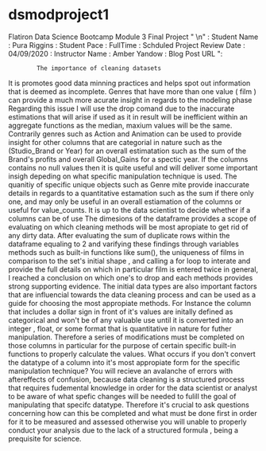 # dsmodproject1
Flatiron Data Science Bootcamp Module 3 Final Project " \n"
: Student Name : Pura Riggins 
: Student Pace : FullTime
: Schduled Project Review Date : 04/09/2020
: Instructor Name : Amber Yandow 
: Blog Post URL ":







			The importance of cleaning datasets
It is promotes good data minning practices and helps spot out information that is deemed as incomplete. Genres that have more than one value ( film ) can provide a much more acurate insight in regards to the modeling phase Regarding this issue I will use the drop comand due to the inaccurate estimations that will arise if used as it in result will be inefficient within an aggregate functions as the median, maxium values will be the same. Contrarily genres such as Action and Animation can be used to provide insight for other columns that are categorial in nature such as the (Studio_Brand or Year) for an overall estimatation such as the sum of the Brand's profits and overall Global_Gains for a spectic year. If the columns contains no null values then it is quite useful and will deliver some important insigh depeding on what specific manipulation technique is used. The quanitiy of specific unique objects such as Genre mite provide inaccurate details in regards to a quantitative estamation such as the sum if there only one, and may only be useful in an overall estiamation of the columns or useful for value_counts. It is up to the data scientist to decide whether if a columns can be of use The dimesions of the dataframe provides a scope of evaluating on which cleaning methods will be most apropiate to get rid of any dirty data. After evaluating the sum of duplicate rows within the dataframe equaling to 2 and varifying these findings through variables methods such as built-in functions like sum(), the uniqueness of films in comparison to the set's initial shape , and calling a for loop to interate and provide the full details on which in particular film is entered twice in general, I reached a conclusion on which one's to drop and each methods provides strong supporting evidence. The initial data types are also important factors that are influencial towards the data cleaning process and can be used as a guide for choosing the most appropiate methods. For Instance the column that includes a dollar sign in front of it's values are initally  defined as categorical and won't be of any valuable use until it is converted into an integer , float, or some format that is quantitative in nature for futher manipulation. Therefore a series of modifications must be completed on those columns in particular  for the purpose of certain specific built-in functions to properly calculate the values. What occurs if you don't convert the datatype of a column into it's most appropiate form for the specific manipulation technique? You will recieve an avalanche of errors with aftereffects of confusion, because data cleaning is a structured process that requires fudemental knowledge in order for the data scientist or analyst to be aware of what spefic changes will be needed to fulill the goal of manipulating that specifc datatype. Therefore it's crucial to ask questions concerning how can this be completed and what must be done first in order for it to be measured and assessed otherwise you will unable to properly conduct your analysis due to the lack of a structured formula , being a prequisite for science. 



